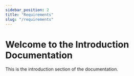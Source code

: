 ```yaml
---
sidebar_position: 2
title: "Requirements"
slug: "/requirements"
---
```


# Welcome to the Introduction Documentation

This is the introduction section of the documentation.
